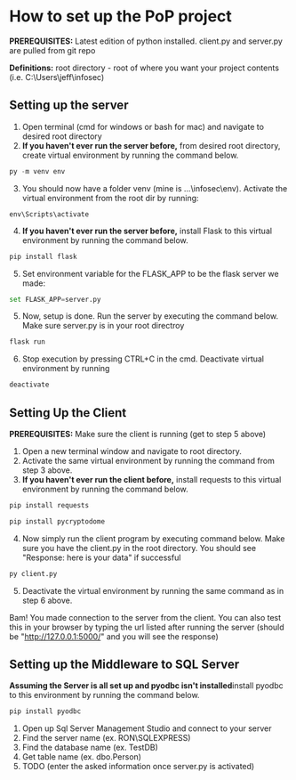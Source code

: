 # How to set up the PoP project
**PREREQUISITES:** Latest edition of python installed. client.py and server.py are pulled from git repo

**Definitions:** root directory - root of where you want your project contents (i.e. C:\Users\jeff\infosec)
## Setting up the server
1. Open terminal (cmd for windows or bash for mac) and navigate to desired root directory
2. **If you haven't ever run the server before,** from desired root directory, create virtual environment by running the command below. 
```python
py -m venv env
```
3. You should now have a folder venv (mine is ...\infosec\env). Activate the virtual environment from the root dir by running: 
```
env\Scripts\activate 
```
4. **If you haven't ever run the server before,** install Flask to this virtual environment by running the command below.
```python
pip install flask 
```
5. Set environment variable for the FLASK_APP to be the flask server we made:
```python
set FLASK_APP=server.py
```
5. Now, setup is done. Run the server by executing the command below. Make sure server.py is in your root directroy
```python
flask run
```
6. Stop execution by pressing CTRL+C in the cmd. Deactivate virtual environment by running 
```python
deactivate
```

## Setting Up the Client
**PREREQUISITES:** Make sure the client is running (get to step 5 above)
1. Open a new terminal window and navigate to root directory.
2. Activate the same virtual environment by running the command from step 3 above.
3. **If you haven't ever run the client before,** install requests to this virtual environment by running the command below.
```python
pip install requests 

pip install pycryptodome
```
4. Now simply run the client program by executing command below. Make sure you have the client.py in the root directory. You should see "Response: here is your data" if successful
```python
py client.py
```
5. Deactivate the virtual environment by running the same command as in step 6 above.

Bam! You made connection to the server from the client. You can also test this in your browser by typing the url listed after running the server (should be "http://127.0.0.1:5000/" and you will see the response)

## Setting up the Middleware to SQL Server
**Assuming the Server is all set up and pyodbc isn't installed**install pyodbc to this environment by running the command below.
```python
pip install pyodbc
```
1. Open up Sql Server Management Studio and connect to your server
2. Find the server name (ex. RON\SQLEXPRESS)
3. Find the database name (ex. TestDB)
4. Get table name (ex. dbo.Person)
5. TODO (enter the asked information once server.py is activated)

